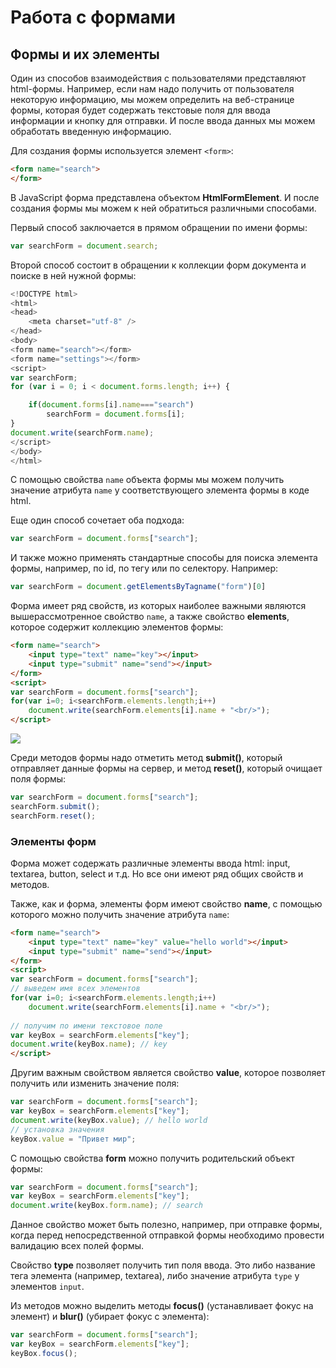 # Работа с формами

## Формы и их элементы

Один из способов взаимодействия с пользователями представляют html-формы. Например, если нам надо получить от пользователя некоторую информацию, 
мы можем определить на веб-странице формы, которая будет содержать текстовые поля для ввода информации и кнопку для отправки. И после ввода данных мы можем 
обработать введенную информацию.

Для создания формы используется элемент `<form>`:

```html
<form name="search">
</form>
```

В JavaScript форма представлена объектом **HtmlFormElement**. И после создания формы мы можем к ней обратиться различными способами.

Первый способ заключается в прямом обращении по имени формы:

```js
var searchForm = document.search;
```

Второй способ состоит в обращении к коллекции форм документа и поиске в ней нужной формы:

```js
<!DOCTYPE html>
<html>
<head>
    <meta charset="utf-8" />
</head>
<body>
<form name="search"></form>
<form name="settings"></form>
<script>
var searchForm;
for (var i = 0; i < document.forms.length; i++) {

    if(document.forms[i].name==="search")
        searchForm = document.forms[i];
}
document.write(searchForm.name);
</script>
</body>
</html>
```

С помощью свойства `name` объекта формы мы можем получить значение атрибута `name` у соответствующего элемента формы в коде html.

Еще один способ сочетает оба подхода:

```js
var searchForm = document.forms["search"];
```

И также можно применять стандартные способы для поиска элемента формы, например, по id, по тегу или по селектору. Например:

```js
var searchForm = document.getElementsByTagname("form")[0]
```

Форма имеет ряд свойств, из которых наиболее важными являются вышерассмотренное свойство `name`, а также свойство **elements**, 
которое содержит коллекцию элементов формы:

```html
<form name="search">
    <input type="text" name="key"></input>
    <input type="submit" name="send"></input>
</form>
<script>
var searchForm = document.forms["search"];
for(var i=0; i<searchForm.elements.length;i++)
    document.write(searchForm.elements[i].name + "<br/>");
</script>
```

![](https://metanit.com/web/javascript/pics/formelements.png)

Среди методов формы надо отметить метод **submit()**, который отправляет данные формы на сервер, и метод **reset()**, который 
очищает поля формы:

```js
var searchForm = document.forms["search"];
searchForm.submit();
searchForm.reset();
```

### Элементы форм

Форма может содержать различные элементы ввода html: input, textarea, button, select и т.д. Но все они имеют ряд общих свойств и методов.

Также, как и форма, элементы форм имеют свойство **name**, с помощью которого можно получить значение атрибута `name`:

```html
<form name="search">
    <input type="text" name="key" value="hello world"></input>
    <input type="submit" name="send"></input>
</form>
<script>
var searchForm = document.forms["search"];
// выведем имя всех элементов
for(var i=0; i<searchForm.elements.length;i++)
    document.write(searchForm.elements[i].name + "<br/>");
    
// получим по имени текстовое поле
var keyBox = searchForm.elements["key"];
document.write(keyBox.name); // key
</script>
```

Другим важным свойством является свойство **value**, которое позволяет получить или изменить значение поля:

```js
var searchForm = document.forms["search"];
var keyBox = searchForm.elements["key"];
document.write(keyBox.value); // hello world
// установка значения
keyBox.value = "Привет мир";
```

С помощью свойства **form** можно получить родительский объект формы:

```js
var searchForm = document.forms["search"];
var keyBox = searchForm.elements["key"];
document.write(keyBox.form.name); // search
```

Данное свойство может быть полезно, например, при отправке формы, когда перед непосредственной отправкой формы необходимо провести валидацию 
всех полей формы.

Свойство **type** позволяет получить тип поля ввода. Это либо название тега элемента (например, textarea), либо 
значение атрибута `type` у элементов `input`.

Из методов можно выделить методы **focus()** (устанавливает фокус на элемент) и **blur()** (убирает фокус с элемента):

```js
var searchForm = document.forms["search"];
var keyBox = searchForm.elements["key"];
keyBox.focus();
```

